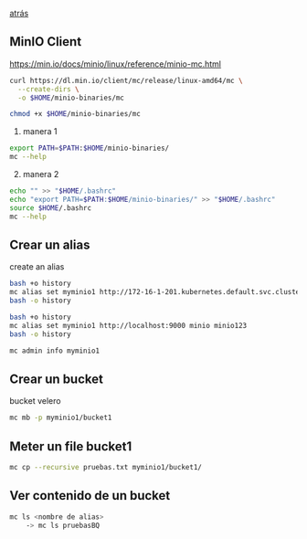 [atrás](../README.md)
## MinIO Client

https://min.io/docs/minio/linux/reference/minio-mc.html

``` bash 
curl https://dl.min.io/client/mc/release/linux-amd64/mc \
  --create-dirs \
  -o $HOME/minio-binaries/mc

chmod +x $HOME/minio-binaries/mc
```

1. manera 1
``` bash 
export PATH=$PATH:$HOME/minio-binaries/
mc --help
```

2. manera 2
``` bash 
echo "" >> "$HOME/.bashrc"
echo "export PATH=$PATH:$HOME/minio-binaries/" >> "$HOME/.bashrc"
source $HOME/.bashrc
mc --help
```




## Crear un alias

create an alias
``` bash 
bash +o history
mc alias set myminio1 http://172-16-1-201.kubernetes.default.svc.cluster.local:9000 minio minio123
bash -o history
``` 
``` bash 
bash +o history
mc alias set myminio1 http://localhost:9000 minio minio123
bash -o history
``` 

``` bash 
mc admin info myminio1
```


## Crear un bucket

bucket velero
```bash 
mc mb -p myminio1/bucket1
```

## Meter un file bucket1
``` bash 
mc cp --recursive pruebas.txt myminio1/bucket1/
```

## Ver contenido de un bucket
```bash 
mc ls <nombre de alias>
    -> mc ls pruebasBQ
```